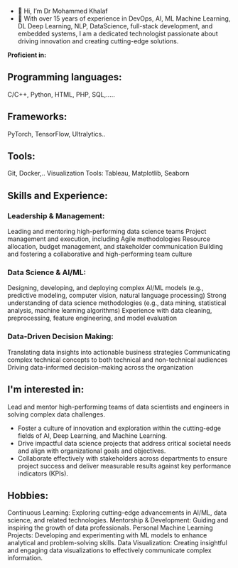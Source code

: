 - 👋 Hi, I’m Dr Mohammed Khalaf
- 👀 With over 15 years of experience in DevOps, AI, ML Machine Learning, DL Deep Learning, NLP, DataScience, full-stack development, and embedded systems, I am a dedicated technologist passionate about driving innovation and creating cutting-edge solutions.

**Proficient in:**

## Programming languages:
C/C++, Python, HTML, PHP, SQL,.....
## Frameworks:
 PyTorch, TensorFlow, Ultralytics..
## Tools:
Git, Docker,..
Visualization Tools: Tableau, Matplotlib, Seaborn

## Skills and Experience:
### Leadership & Management:
Leading and mentoring high-performing data science teams
Project management and execution, including Agile methodologies
Resource allocation, budget management, and stakeholder communication
Building and fostering a collaborative and high-performing team culture
### Data Science & AI/ML:
Designing, developing, and deploying complex AI/ML models (e.g., predictive modeling, computer vision, natural language processing)
Strong understanding of data science methodologies (e.g., data mining, statistical analysis, machine learning algorithms)
Experience with data cleaning, preprocessing, feature engineering, and model evaluation
### Data-Driven Decision Making:
Translating data insights into actionable business strategies
Communicating complex technical concepts to both technical and non-technical audiences
Driving data-informed decision-making across the organization

## I'm interested in:
Lead and mentor high-performing teams of data scientists and engineers in solving complex data challenges.
- Foster a culture of innovation and exploration within the cutting-edge fields of AI, Deep Learning, and Machine Learning.
- Drive impactful data science projects that address critical societal needs and align with organizational goals and objectives.
- Collaborate effectively with stakeholders across departments to ensure project success and deliver measurable results against key performance indicators (KPIs).
## Hobbies:
Continuous Learning: Exploring cutting-edge advancements in AI/ML, data science, and related technologies.
Mentorship & Development: Guiding and inspiring the growth of data professionals.
Personal Machine Learning Projects: Developing and experimenting with ML models to enhance analytical and problem-solving skills.
Data Visualization: Creating insightful and engaging data visualizations to effectively communicate complex information.


<!---
Dr-Mo-Khalaf/Dr-Mo-Khalaf is a ✨ special ✨ repository because its `README.md` (this file) appears on your GitHub profile.
You can click the Preview link to take a look at your changes.
--->
